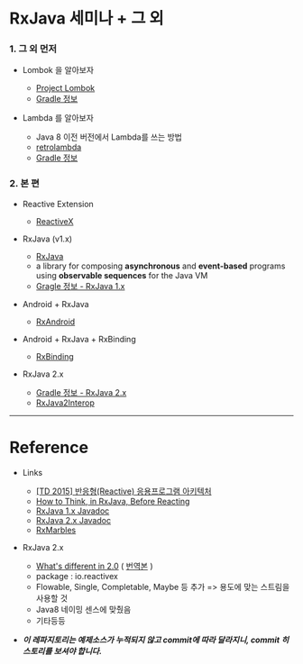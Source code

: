 # RxJava 세미나 + 그 외

### 1. 그 외 먼저

- Lombok 을 알아보자

    - [Project Lombok](https://projectlombok.org/)
    - [Gradle 정보](http://search.maven.org/#artifactdetails%7Corg.projectlombok%7Clombok%7C1.16.14%7Cjar)

- Lambda 를 알아보자

    - Java 8 이전 버전에서 Lambda를 쓰는 방법
    - [retrolambda](https://github.com/evant/gradle-retrolambda)
    - [Gradle 정보](http://search.maven.org/#artifactdetails%7Cme.tatarka%7Cgradle-retrolambda%7C3.5.0%7Cjar)


### 2. 본 편

- Reactive Extension

    - [ReactiveX](http://reactivex.io/)

- RxJava (v1.x)

    - [RxJava](https://github.com/ReactiveX/RxJava)
    - a library for composing **asynchronous** and **event-based** programs using
      **observable sequences** for the Java VM
    - [Gragle 정보 - RxJava 1.x](http://search.maven.org/#artifactdetails%7Cio.reactivex%7Crxjava%7C1.2.7%7Cjar)

- Android + RxJava

    - [RxAndroid](https://github.com/ReactiveX/RxAndroid)

- Android + RxJava + RxBinding

    - [RxBinding](https://github.com/JakeWharton/RxBinding)

- RxJava 2.x

    - [Gradle 정보 - RxJava 2.x](http://search.maven.org/#artifactdetails%7Cio.reactivex.rxjava2%7Crxjava%7C2.0.6%7Cjar)
    - [RxJava2Interop](https://github.com/akarnokd/RxJava2Interop)

----

# Reference

- Links

    - [[TD 2015] 반응형(Reactive) 응용프로그램 아키텍처](https://channel9.msdn.com/Events/TechDays/TDK2015/T3-6)
    - [How to Think, in RxJava, Before Reacting](https://vimeo.com/170796165)
    - [RxJava 1.x Javadoc](http://reactivex.io/RxJava/1.x/javadoc/)
    - [RxJava 2.x Javadoc](http://reactivex.io/RxJava/2.x/javadoc/)
    - [RxMarbles](http://rxmarbles.com/)

- RxJava 2.x

    - [What's different in 2.0](https://github.com/ReactiveX/RxJava/wiki/What's-different-in-2.0)
  ( [번역본](http://realignist.me/code/2017/01/25/rxjava2-changelog.html) )
    - package : io.reactivex
    - Flowable, Single, Completable, Maybe 등 추가 => 용도에 맞는 스트림을 사용할 것
    - Java8 네이밍 센스에 맞췄음
    - 기타등등

- ***이 레파지토리는 예제소스가 누적되지 않고 commit에 따라 달라지니, commit 히스토리를 보셔야 합니다.***
